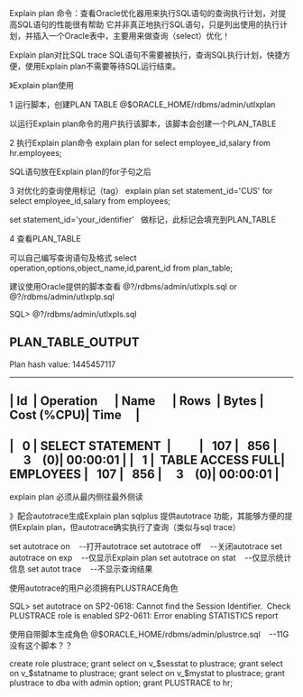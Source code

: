 Explain plan 命令：查看Oracle优化器用来执行SQL语句的查询执行计划，对提高SQL语句的性能很有帮助
它并非真正地执行SQL语句，只是列出使用的执行计划，并插入一个Oracle表中，主要用来做查询（select）优化！

Explain plan对比SQL trace
SQL语句不需要被执行，查询SQL执行计划，快捷方便，使用Explain plan不需要等待SQL运行结束。

》Explain plan使用

1 运行脚本，创建PLAN TABLE
@$ORACLE_HOME/rdbms/admin/utlxplan

以运行Explain plan命令的用户执行该脚本，该脚本会创建一个PLAN_TABLE

2 执行Explain plan命令
explain plan for
select employee_id,salary from hr.employees;

SQL语句放在Explain plan的for子句之后

3 对优化的查询使用标记（tag）
explain plan
set statement_id='CUS' for
select employee_id,salary from employees;

set statement_id='your_identifier'   做标记，此标记会填充到PLAN_TABLE

4 查看PLAN_TABLE

可以自己编写查询语句及格式
select operation,options,object_name,id,parent_id from plan_table;

建议使用Oracle提供的脚本查看
@?/rdbms/admin/utlxpls.sql
or
@?/rdbms/admin/utlxplp.sql



SQL> @?/rdbms/admin/utlxpls.sql

PLAN_TABLE_OUTPUT
--------------------------------------------------------------------------------
Plan hash value: 1445457117

-------------------------------------------------------------------------------
| Id  | Operation      | Name      | Rows  | Bytes | Cost (%CPU)| Time     |
-------------------------------------------------------------------------------
|   0 | SELECT STATEMENT  |          |   107 |   856 |     3    (0)| 00:00:01 |
|   1 |  TABLE ACCESS FULL| EMPLOYEES |   107 |   856 |     3    (0)| 00:00:01 |
-------------------------------------------------------------------------------

explain plan 必须从最内侧往最外侧读

》配合autotrace生成Explain plan
sqlplus 提供autotrace 功能，其能够方便的提供Explain plan，但autotrace确实执行了查询（类似与sql trace）

set autotrace on    --打开autotrace
set autotrace off    --关闭autotrace
set autotrace on exp    --仅显示Explain plan
set autotrace on stat    --仅显示统计信息
set autot trace    --不显示查询结果

使用autotrace的用户必须拥有PLUSTRACE角色

SQL> set autotrace on
SP2-0618: Cannot find the Session Identifier.  Check PLUSTRACE role is enabled
SP2-0611: Error enabling STATISTICS report

使用自带脚本生成角色
@$ORACLE_HOME/rdbms/admin/plustrce.sql    --11G没有这个脚本？？


create role plustrace;
grant select on v_$sesstat to plustrace;
grant select on v_$statname to plustrace;
grant select on v_$mystat to plustrace;
grant plustrace to dba with admin option;
grant PLUSTRACE to hr;








